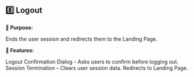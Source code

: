## 8️⃣ Logout
**🔹 Purpose:**

Ends the user session and redirects them to the Landing Page.

**🔹 Features:**

Logout Confirmation Dialog – Asks users to confirm before logging out.
Session Termination – Clears user session data.
Redirects to Landing Page.